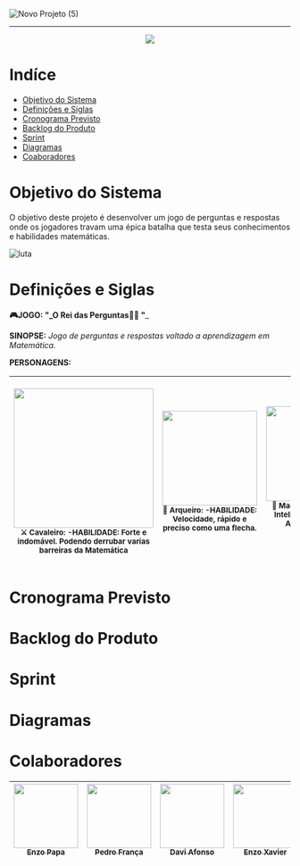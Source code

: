 
![Novo Projeto (5)](https://user-images.githubusercontent.com/90208620/144960021-2a6022a5-afcc-43bc-b7e1-81b79ea1946c.png)











<hr>

<p align="center">
   <img src="http://img.shields.io/static/v1?label=STATUS&message=EM%20DESENVOLVIMENTO&color=RED&style=for-the-badge"/>
</p>

# Indíce

* [Objetivo do Sistema](#Objetivo-do-Sistema)
* [Definições e Siglas](#Definições-e-Siglas)
* [Cronograma Previsto](#Cronograma-Previsto)
* [Backlog do Produto](#Backlog-do-Produto)
* [Sprint](#Sprint)
* [Diagramas](#Diagramas)
* [Coaboradores](#Colaboradores)



# Objetivo do Sistema

O objetivo deste projeto é desenvolver um jogo de perguntas e respostas onde os jogadores travam uma épica batalha que testa seus conhecimentos e habilidades matemáticas.<p>

![luta](https://user-images.githubusercontent.com/90208620/144949986-a4e9eb11-d77d-4994-8ba0-4b203519e02e.gif)

   
# Definições e Siglas

   **🎮JOGO: "_O Rei das Perguntas🏰👑 "**_

**SINOPSE:** _Jogo de perguntas e respostas voltado a aprendizagem em Matemática._

**PERSONAGENS:**

 | <img src="https://cdna.artstation.com/p/assets/images/images/007/672/550/original/abdulrahman-salem-jump.gif?1507750801" width=250><br><sub>⚔ Cavaleiro: -HABILIDADE: Forte e indomável. Podendo derrubar varias barreiras da Matemática</sub> |  <img src="https://4.bp.blogspot.com/-gW8bR9TwbQU/WL11Buu07yI/AAAAAAAAY8U/9H2zEJG_7IMfyzeGtiKBguMOkqeC8rmuQCLcB/s1600/Gifs%2Banimados%2BArco%2Be%2BFlecha%2B11.gif" width=170><br><sub>🏹 Arqueiro: -HABILIDADE: Velocidade, rápido e preciso como uma flecha.</sub> |  <img src="https://www.imagensanimadas.com/data/media/711/magico-e-mago-imagem-animada-0038.gif" width=170><br><sub>🔮 Mago: -HABILIDADE: Inteligência, perito na Arte do Calculo Matemático</sub> |  <img src="https://c.tenor.com/Y9XISdcy98wAAAAd/prince-charming-shrek.gif" width=300><br><sub>😎 Modelo: -HABILIDADE: Beleza, com sua Beleza e capricho na Matemática.</sub> | <img src="https://c.tenor.com/xF2gAqNeQPMAAAAM/elf-cartoon.gif" width=115><br><sub>🧝🏻‍♂️ Duende: -HABILIDADE: Sorte, perfeito nos chutes sempre contando com a sorte.</sub>
| :---: | :---: | :---: | :---: | :---: |
   

# Cronograma Previsto

# Backlog do Produto  

# Sprint
   
# Diagramas   
   
# Colaboradores

| [<img src="https://scontent.fplu25-1.fna.fbcdn.net/v/t1.6435-9/46522772_1901876389898610_1659276102738116608_n.jpg?_nc_cat=108&ccb=1-5&_nc_sid=09cbfe&_nc_eui2=AeGHqeE5cz_48cuSwLABidShn84xqwa651mfzjGrBrrnWTCugT2ZCawzZVbcjIpboaAg2EbseZkNyY8B5WNfZo4h&_nc_ohc=o8gO1DABQMEAX_cAcMc&_nc_ht=scontent.fplu25-1.fna&oh=65b387bbab97ae9b4f2a9fe247013025&oe=61D3A70A" width=115><br><sub>Enzo Papa</sub>](https://github.com/EnzoPapa) |  [<img src="https://avatars.githubusercontent.com/u/89569055?v=4" width=115><br><sub>Pedro França</sub>](https://github.com/PedroFran2021) |  [<img src="https://avatars.githubusercontent.com/u/89953265?v=4" width=115><br><sub>Davi Afonso</sub>](https://github.com/DaviAfonso88) |  [<img src="https://avatars.githubusercontent.com/u/86690738?v=4" width=115><br><sub>Enzo Xavier</sub>](https://github.com/EnzoSilvaXavier) | [<img src="https://avatars.githubusercontent.com/u/89953265?v=4" width=115><br><sub>Davi Afonso</sub>](https://github.com/DaviAfonso88)
| :---: | :---: | :---: | :---: | :---: |
